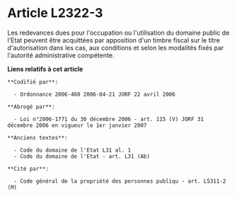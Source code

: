 # Article L2322-3

Les redevances dues pour l'occupation ou l'utilisation du domaine public de l'Etat peuvent être acquittées par apposition
d'un timbre fiscal sur le titre d'autorisation dans les cas, aux conditions et selon les modalités fixés par l'autorité
administrative compétente.

**Liens relatifs à cet article**

	**Codifié par**:

	  - Ordonnance 2006-460 2006-04-21 JORF 22 avril 2006

	**Abrogé par**:

	  - Loi n°2006-1771 du 30 décembre 2006 - art. 115 (V) JORF 31 décembre 2006 en vigueur le 1er janvier 2007

	**Anciens textes**:

	  - Code du domaine de l'Etat L31 al. 1
	  - Code du domaine de l'Etat - art. L31 (Ab)

	**Cité par**:

	  - Code général de la propriété des personnes publiqu - art. L5311-2 (M)
